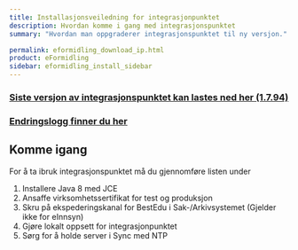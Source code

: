 ```yaml
---
title: Installasjonsveiledning for integrasjonpunktet
description: Hvordan komme i gang med integrasjonspunktet
summary: "Hvordan man oppgraderer integrasjonspunktet til ny versjon."

permalink: eformidling_download_ip.html
product: eFormidling
sidebar: eformidling_install_sidebar
---
```


### [Siste versjon av integrasjonspunktet kan lastes ned her (1.7.94)](https://beta-meldingsutveksling.difi.no/service/local/repositories/releases/content/no/difi/meldingsutveksling/integrasjonspunkt/1.7.94/integrasjonspunkt-1.7.94.jar) 

### [Endringslogg finner du her](https://difi.github.io/felleslosninger/eformidling_releasenotes.html)

## Komme igang

For å ta ibruk integrasjonspunktet må du gjennomføre listen under

1. Installere Java 8 med JCE
2. Ansaffe virksomhetssertifikat for test og produksjon
3. Skru på ekspederingskanal for BestEdu i Sak-/Arkivsystemet (Gjelder ikke for eInnsyn)
4. Gjøre lokalt oppsett for integrasjonpunktet
5. Sørg for å holde server i Sync med NTP

